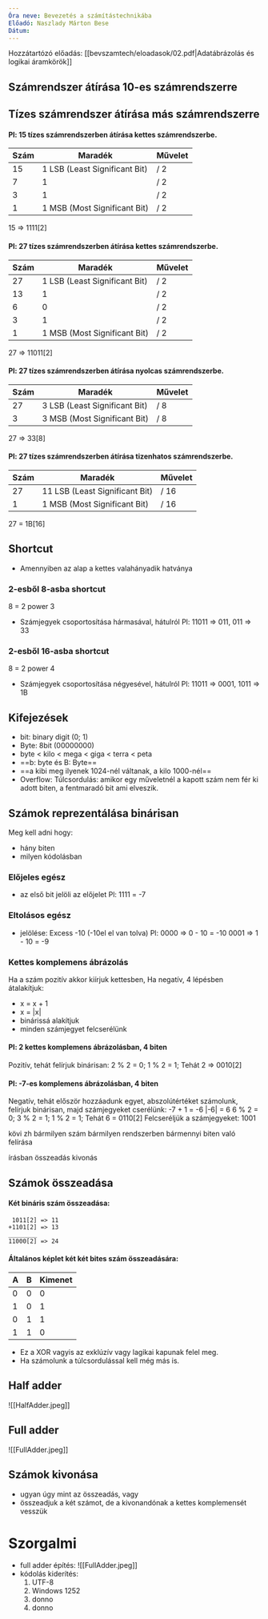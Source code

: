 ```yaml
---
Óra neve: Bevezetés a számítástechnikába
Előadó: Naszlady Márton Bese
Dátum:
---
```

Hozzátartózó előadás: [[bevszamtech/eloadasok/02.pdf|Adatábrázolás és logikai áramkörök]]
## Számrendszer átírása 10-es számrendszerre
## Tízes számrendszer átírása más számrendszerre
#### Pl: 15 tízes számrendszerben átírása kettes számrendszerbe.
|Szám|Maradék|Művelet|
|---|---|---|
|15|1 LSB (Least Significant Bit)|/ 2|
|7|1|/ 2|
|3|1|/ 2|
|1|1 MSB (Most Significant Bit)|/ 2|
15 => 1111\[2]

#### Pl: 27 tízes számrendszerben átírása kettes számrendszerbe.
|Szám|Maradék|Művelet|
|---|---|---|
|27|1 LSB (Least Significant Bit)|/ 2|
|13|1|/ 2|
|6|0|/ 2|
|3|1|/ 2|
|1|1 MSB (Most Significant Bit)|/ 2|
27 => 11011\[2]

#### Pl: 27 tízes számrendszerben átírása nyolcas számrendszerbe.
|Szám|Maradék|Művelet|
|---|---|---|
|27|3 LSB (Least Significant Bit)|/ 8|
|3|3 MSB (Most Significant Bit)|/ 8|
27 => 33\[8]

#### Pl: 27 tízes számrendszerben átírása tizenhatos számrendszerbe.
|Szám|Maradék|Művelet|
|---|---|---|
|27|11 LSB (Least Significant Bit)|/ 16|
|1|1 MSB (Most Significant Bit)|/ 16|
27 = 1B\[16]

## Shortcut
- Amennyiben az alap a kettes valahányadik hatványa
### 2-esből 8-asba shortcut
8 = 2 power 3
- Számjegyek csoportosítása hármasával, hátulról
	Pl: 11011 => 011, 011 => 33
### 2-esből 16-asba shortcut
8 = 2 power 4
- Számjegyek csoportosítása négyesével, hátulról
	Pl: 11011 => 0001, 1011 => 1B

## Kifejezések
- bit: binary digit (0; 1)
- Byte: 8bit (00000000)
- byte < kilo < mega < giga < terra < peta
- ==b: byte és B: Byte==
- ==a kibi meg ilyenek 1024-nél váltanak, a kilo 1000-nél==
- Overflow: Túlcsordulás: amikor egy műveletnél a kapott szám nem fér ki adott biten, a fentmaradó bit ami elveszik.

## Számok reprezentálása binárisan
Meg kell adni hogy:
- hány biten
- milyen kódolásban
### Előjeles egész
- az első bit jelöli az előjelet
Pl: 1111 = -7

### Eltolásos egész
- jelölése: Excess -10 (-10el el van tolva)
Pl: 0000 => 0 - 10 = -10
0001 => 1 - 10 = -9

### Kettes komplemens ábrázolás
Ha a szám pozitív akkor kiírjuk kettesben,
Ha negatív, 4 lépésben átalakítjuk:
- x = x + 1
- x = |x|
- binárissá alakítjuk
- minden számjegyet felcserélünk

#### __Pl__: 2 kettes komplemens ábrázolásban, 4 biten
Pozitív, tehát felírjuk binárisan:
2 % 2 = 0;
1 % 2 = 1;
Tehát 2 => 0010\[2]

#### __Pl__: -7-es komplemens ábrázolásban, 4 biten
Negatív, tehát először hozzáadunk egyet, abszolútértéket számolunk, felírjuk binárisan, majd számjegyeket cserélünk:
-7 + 1 = -6
|-6| = 6
6 % 2 = 0;
3 % 2 = 1;
1 % 2 = 1;
Tehát 6 = 0110\[2]
Felcseréljük a számjegyeket: 1001

kövi zh
bármilyen szám bármilyen rendszerben bármennyi biten való felírása

írásban összeadás kivonás

## Számok összeadása
#### Két bináris szám összeadása:
```
 1011[2] => 11
+1101[2] => 13
________
11000[2] => 24
```
#### Általános képlet két két bites szám összeadására:
|A|B|Kimenet|
|---|---|---|
|0|0|0|
|1|0|1|
|0|1|1|
|1|1|0|
- Ez a XOR vagyis az exklúzív vagy lagikai kapunak felel meg.
- Ha számolunk a túlcsordulással kell még más is.

## Half adder
![[HalfAdder.jpeg]]

## Full adder
![[FullAdder.jpeg]]

## Számok kivonása
- ugyan úgy mint az összeadás, vagy
- összeadjuk a két számot, de a kivonandónak a kettes komplemensét vesszük

# Szorgalmi
- full adder építés:
	![[FullAdder.jpeg]]
- kódolás kiderítés:
	1. UTF-8
	2. Windows 1252
	3. donno
	4. donno